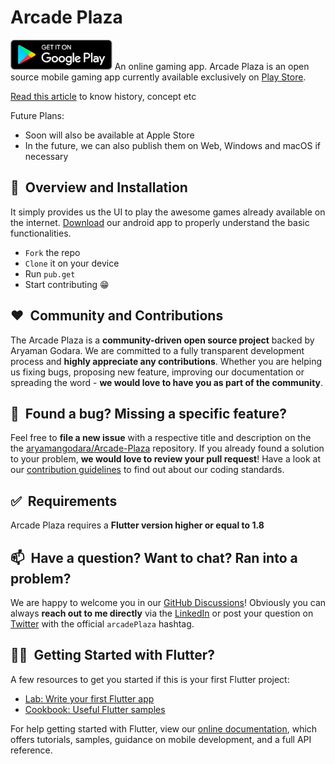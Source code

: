 # Arcade Plaza

<a href='https://play.google.com/store/apps/details?id=com.aryaman.arcade_plaza' target='_blank'><img alt='Get it on Google Play' src='assets/google_play.png' height='48px'/></a>
An online gaming app.
Arcade Plaza is an open source mobile gaming app currently available exclusively on [Play Store](https://play.google.com/store/apps/details?id=com.aryaman.arcade_plaza&hl=en_IN&gl=US).

[Read this article](https://medium.com/@aryamangodara/why-i-open-sourced-my-flutter-game-application-7d008cdd01c5) to know history, concept etc
 
Future Plans:

- Soon will also be available at Apple Store
- In the future, we can also publish them on Web, Windows and macOS if necessary

## 🚀&nbsp; Overview and Installation

It simply provides us the UI to play the awesome games already available on the internet. [Download](https://play.google.com/store/apps/details?id=com.aryaman.arcade_plaza&hl=en_IN&gl=US) our android app to properly understand the basic functionalities.  

- `Fork` the repo
- `Clone` it on your device
- Run `pub.get`
- Start contributing 😁

## ❤️&nbsp; Community and Contributions

The Arcade Plaza is a **community-driven open source project** backed by Aryaman Godara. We are committed to a fully transparent development process and **highly appreciate any contributions**. Whether you are helping us fixing bugs, proposing new feature, improving our documentation or spreading the word - **we would love to have you as part of the community**.

## 🤝&nbsp; Found a bug? Missing a specific feature?

Feel free to **file a new issue** with a respective title and description on the the [aryamangodara/Arcade-Plaza](https://github.com/aryamangodara/Arcade-Plaza) repository. If you already found a solution to your problem, **we would love to review your pull request**! Have a look at our [contribution guidelines](https://github.com/aryamangodara/Arcade-Plaza/blob/master/CONTRIBUTING.md) to find out about our coding standards.

## ✅&nbsp; Requirements

Arcade Plaza requires a **Flutter version higher or equal to 1.8**

## 📫&nbsp; Have a question? Want to chat? Ran into a problem?

We are happy to welcome you in our [GitHub Discussions](https://github.com/aryamangodara/Arcade-Plaza/discussions)! Obviously you can always **reach out to me directly** via the [LinkedIn](https://www.linkedin.com/in/aryaman-godara-4802511ba/) or post your question on [Twitter](https://twitter.com/aryamangodara) with the official `arcadePlaza` hashtag.

## 😶‍🌫️&nbsp; Getting Started with Flutter?

A few resources to get you started if this is your first Flutter project:

- [Lab: Write your first Flutter app](https://flutter.dev/docs/get-started/codelab)
- [Cookbook: Useful Flutter samples](https://flutter.dev/docs/cookbook)

For help getting started with Flutter, view our
[online documentation](https://flutter.dev/docs), which offers tutorials,
samples, guidance on mobile development, and a full API reference.
